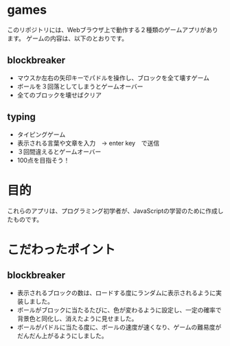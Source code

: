 # games
  このリポジトリには、Webブラウザ上で動作する２種類のゲームアプリがあります。
  ゲームの内容は、以下のとおりです。

## blockbreaker
- マウスか左右の矢印キーでパドルを操作し、ブロックを全て壊すゲーム
- ボールを３回落としてしまうとゲームオーバー
- 全てのブロックを壊せばクリア

## typing
- タイピングゲーム
- 表示される言葉や文章を入力　→ enter key　で送信
- ３回間違えるとゲームオーバー
- 100点を目指そう！
  
  
# 目的
  これらのアプリは、プログラミング初学者が、JavaScriptの学習のために作成したものです。

# こだわったポイント
## blockbreaker
  - 表示されるブロックの数は、ロードする度にランダムに表示されるように実装しました。
  - ボールがブロックに当たるたびに、色が変わるように設定し、一定の確率で背景色と同化し、消えたように見せました。
  - ボールがパドルに当たる度に、ボールの速度が速くなり、ゲームの難易度がだんだん上がるようにしました。
